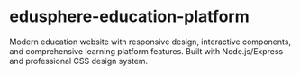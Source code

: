 # edusphere-education-platform
Modern education website with responsive design, interactive components, and comprehensive learning platform features. Built with Node.js/Express and professional CSS design system.
